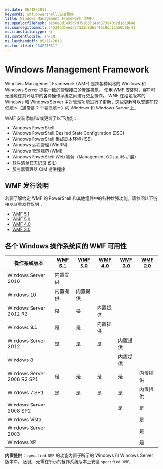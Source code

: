 ```yaml
---
ms.date: 06/12/2017
keywords: wmf,powershell,安装程序
title: Windows Management Framework (WMF)
ms.openlocfilehash: ae50e8d1495d7075163714ed873940d2d1d19b8e
ms.sourcegitcommit: 54534635eedacf531d8d6344019dc16a50b8b441
ms.translationtype: HT
ms.contentlocale: zh-CN
ms.lasthandoff: 05/17/2018
ms.locfileid: "34221861"
---
```

# <a name="windows-management-framework"></a>Windows Management Framework

Windows Management Framework (WMF) 是跨各种风格的 Windows 和 Windows Server 提供一致的管理接口的传递机制。
使用 WMF 安装时，客户可无缝地在其环境中的各种操作系统之间进行交互操作。
WMF 在给定版本的 Windows 和 Windows Server 中对管理功能进行了更新，这些更新可以安装在较低版本（通常是 2 个较低版本）的 Windows 和 Windows Server 上。

WMF 安装添加和/或更新了以下功能：

- Windows PowerShell
- Windows PowerShell Desired State Configuration (DSC)
- Windows PowerShell 集成脚本环境 (ISE)
- Windows 远程管理 (WinRM)
- Windows 管理规范 (WMI)
- Windows PowerShell Web 服务（Management OData IIS 扩展）
- 软件清单日志记录 (SIL)
- 服务器管理器 CIM 提供程序

## <a name="wmf-release-notes"></a>WMF 发行说明

若要了解给定 WMF 的 PowerShell 和其他组件中的各种增强功能，请参阅以下链接以查看发行说明：

- [WMF 5.1](5.1/release-notes.md)
- [WMF 5.0](5.0/releasenotes.md)
- [WMF 4.0](https://download.microsoft.com/download/3/D/6/3D61D262-8549-4769-A660-230B67E15B25/Windows%20Management%20Framework%204%200%20Release%20Notes.docx)
- [WMF 3.0](https://download.microsoft.com/download/E/7/6/E76850B8-DA6E-4FF5-8CCE-A24FC513FD16/WMF%203%20Release%20Notes.docx)

## <a name="wmf-availability-across-windows-operating-systems"></a>各个 Windows 操作系统间的 WMF 可用性

| 操作系统版本 | [WMF 5.1](https://aka.ms/wmf51download) | [WMF 5.0](https://aka.ms/wmf5download) | [WMF 4.0](https://aka.ms/wmf4download) |  [WMF 3.0](https://aka.ms/wmf3download) | [WMF 2.0](https://aka.ms/wmf2download) |
| ------------------------ | ----------- | ----------- | ----------- | ------------ |  ------------- |
| Windows Server 2016 | 内置提供 |  |  |  |  |
| Windows 10 | 内置提供 | 内置提供  | | | |
| Windows Server 2012 R2| 是 | 是 | 内置提供 |  |  |
| Windows 8.1 | 是 | 是 |  内置提供 |  |  |
| Windows Server 2012 | 是 | 是 | 是 |  内置提供 | |
| Windows 8 |  |  |  | 内置提供 | |
| Windows Server 2008 R2 SP1 | 是 | 是 | 是 |  是| 内置提供 |
| Windows 7 SP1  | 是 | 是 | 是 | 是 | 内置提供 |
| Windows Server 2008 SP2 | | | | 是 | 是 |
| Windows Vista | | | | | 是 |
| Windows Server 2003| | | |  | 是 |
| Windows XP | | | |  | 是 |

**内置提供**：`specified WMF` 的功能内置于所示的 Windows 和 Windows Server 版本中。
因此，无需在所示的操作系统版本上安装 `specified WMF`。
